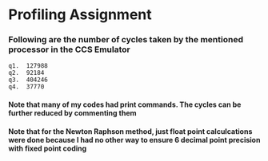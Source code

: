 # Profiling Assignment

### Following are the number of cycles taken by the mentioned processor in the CCS Emulator

~~~
q1.  127988
q2.  92184
q3.  404246
q4.  37770
~~~

#### Note that many of my codes had print commands. The cycles can be further reduced by commenting them

#### Note that for the Newton Raphson method, just float point calculcations were done because I had no other way to ensure 6 decimal point precision with fixed point coding
